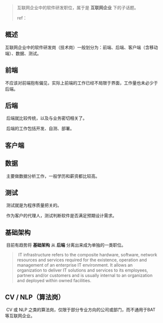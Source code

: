 > 互联网企业中的软件研发职位，属于是 **互联网企业** 下的子话题。
>
> ref： 



## 概述

​	互联网企业中的软件研发岗（技术岗）一般划分为：前端、后端、客户端（含移动端）、数据、测试。





## 前端

​	不应该对前端抱有偏见，实际上前端的工作已经不局限于界面，工作量也未必少于后端。





## 后端

​	后端就比较传统，以及与业务密切相关了。

​	后端的工作包括开发、自测、部署。





## 客户端





## 数据

​	主要做数据分析工作，一般学历和薪资都比较高。



## 测试

​	测试就是为程序质量把关的。

​	作为客户的代理人，测试判断软件是否满足预期设计需求。





## 基础架构

​	目前有趋势将 **基础架构** 从 **后端** 分离出来成为单独的一类职位。

> ​	IT infrastructure refers to the composite hardware, software, network resources and services required for the existence, operation and management of an enterprise IT environment. It allows an organization to deliver IT solutions and services to its employees, partners and/or customers and is usually internal to an organization and deployed within owned facilities.





## CV / NLP（算法岗）

​	CV 或 NLP 之类的算法岗，仅限于部分专业方向的公司或部门，而不通用于BAT等互联网企业。



